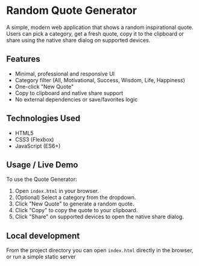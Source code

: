 # Random Quote Generator

A simple, modern web application that shows a random inspirational quote. Users can pick a category, get a fresh quote, copy it to the clipboard or share using the native share dialog on supported devices.

## Features

- Minimal, professional and responsive UI
- Category filter (All, Motivational, Success, Wisdom, Life, Happiness)
- One-click "New Quote"
- Copy to clipboard and native share support
- No external dependencies or save/favorites logic

## Technologies Used

- HTML5
- CSS3 (Flexbox)
- JavaScript (ES6+)

## Usage / Live Demo

To use the Quote Generator:

1. Open `index.html` in your browser.
2. (Optional) Select a category from the dropdown.
3. Click "New Quote" to generate a random quote.
4. Click "Copy" to copy the quote to your clipboard.
5. Click "Share" on supported devices to open the native share dialog.

## Local development

From the project directory you can open `index.html` directly in the browser, or run a simple static server 